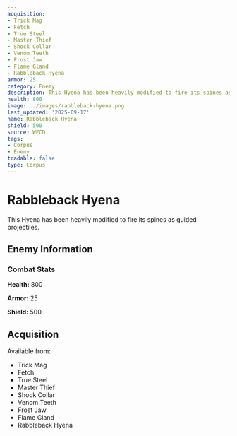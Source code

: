 ```yaml
---
acquisition:
- Trick Mag
- Fetch
- True Steel
- Master Thief
- Shock Collar
- Venom Teeth
- Frost Jaw
- Flame Gland
- Rabbleback Hyena
armor: 25
category: Enemy
description: This Hyena has been heavily modified to fire its spines as guided projectiles.
health: 800
image: ../images/rabbleback-hyena.png
last_updated: '2025-09-17'
name: Rabbleback Hyena
shield: 500
source: WFCD
tags:
- Corpus
- Enemy
tradable: false
type: Corpus
---
```


# Rabbleback Hyena

This Hyena has been heavily modified to fire its spines as guided projectiles.

## Enemy Information

### Combat Stats

**Health:** 800

**Armor:** 25

**Shield:** 500

## Acquisition

Available from:
- Trick Mag
- Fetch
- True Steel
- Master Thief
- Shock Collar
- Venom Teeth
- Frost Jaw
- Flame Gland
- Rabbleback Hyena

